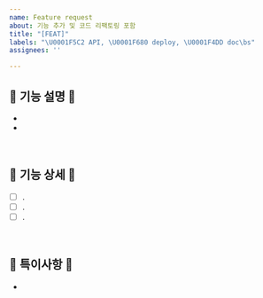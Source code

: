 ```yaml
---
name: Feature request
about: 기능 추가 및 코드 리팩토링 포함
title: "[FEAT]"
labels: "\U0001F5C2 API, \U0001F680 deploy, \U0001F4DD doc\bs"
assignees: ''

---
```


## 📌 기능 설명 📌
* 
* 


<br>

## 📌 기능 상세 📌
- [ ] .
- [ ] .
- [ ] .

<br>

## 📌 특이사항 📌
*
